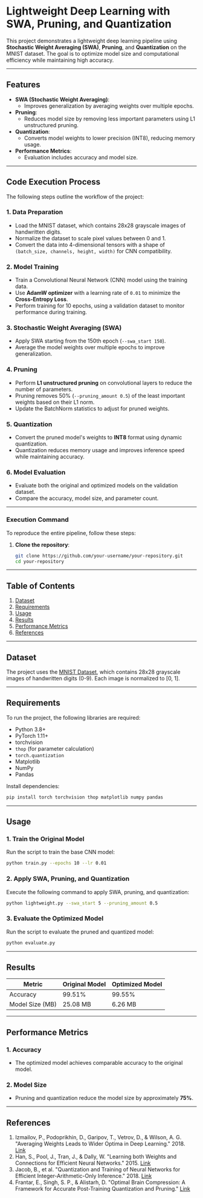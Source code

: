 
# **Lightweight Deep Learning with SWA, Pruning, and Quantization**

This project demonstrates a lightweight deep learning pipeline using **Stochastic Weight Averaging (SWA)**, **Pruning**, and **Quantization** on the MNIST dataset. The goal is to optimize model size and computational efficiency while maintaining high accuracy.

---

## **Features**
- **SWA (Stochastic Weight Averaging)**:
  - Improves generalization by averaging weights over multiple epochs.
- **Pruning**:
  - Reduces model size by removing less important parameters using L1 unstructured pruning.
- **Quantization**:
  - Converts model weights to lower precision (INT8), reducing memory usage.
- **Performance Metrics**:
  - Evaluation includes accuracy and model size.

---

## **Code Execution Process**

The following steps outline the workflow of the project:

### **1. Data Preparation**
- Load the MNIST dataset, which contains 28x28 grayscale images of handwritten digits.
- Normalize the dataset to scale pixel values between 0 and 1.
- Convert the data into 4-dimensional tensors with a shape of `(batch_size, channels, height, width)` for CNN compatibility.

### **2. Model Training**
- Train a Convolutional Neural Network (CNN) model using the training data.
- Use **AdamW optimizer** with a learning rate of `0.01` to minimize the **Cross-Entropy Loss**.
- Perform training for 10 epochs, using a validation dataset to monitor performance during training.

### **3. Stochastic Weight Averaging (SWA)**
- Apply SWA starting from the 150th epoch (`--swa_start 150`).
- Average the model weights over multiple epochs to improve generalization.

### **4. Pruning**
- Perform **L1 unstructured pruning** on convolutional layers to reduce the number of parameters.
- Pruning removes 50% (`--pruning_amount 0.5`) of the least important weights based on their L1 norm.
- Update the BatchNorm statistics to adjust for pruned weights.

### **5. Quantization**
- Convert the pruned model's weights to **INT8** format using dynamic quantization.
- Quantization reduces memory usage and improves inference speed while maintaining accuracy.

### **6. Model Evaluation**
- Evaluate both the original and optimized models on the validation dataset.
- Compare the accuracy, model size, and parameter count.

---

### **Execution Command**
To reproduce the entire pipeline, follow these steps:
1. **Clone the repository**:
   ```bash
   git clone https://github.com/your-username/your-repository.git
   cd your-repository
   
---

## **Table of Contents**
1. [Dataset](#dataset)
2. [Requirements](#requirements)
3. [Usage](#usage)
4. [Results](#results)
5. [Performance Metrics](#performance-metrics)
6. [References](#references)

---

## **Dataset**
The project uses the [MNIST Dataset](http://yann.lecun.com/exdb/mnist/), which contains 28x28 grayscale images of handwritten digits (0-9). Each image is normalized to [0, 1].

---

## **Requirements**
To run the project, the following libraries are required:

- Python 3.8+
- PyTorch 1.11+
- torchvision
- `thop` (for parameter calculation)
- `torch.quantization`
- Matplotlib
- NumPy
- Pandas

Install dependencies:
```bash
pip install torch torchvision thop matplotlib numpy pandas
```

---

## **Usage**

### 1. **Train the Original Model**
Run the script to train the base CNN model:
```bash
python train.py --epochs 10 --lr 0.01
```

### 2. **Apply SWA, Pruning, and Quantization**
Execute the following command to apply SWA, pruning, and quantization:
```bash
python lightweight.py --swa_start 5 --pruning_amount 0.5
```

### 3. **Evaluate the Optimized Model**
Run the script to evaluate the pruned and quantized model:
```bash
python evaluate.py
```

---

## **Results**

| **Metric**       | **Original Model** | **Optimized Model** |
|-------------------|--------------------|---------------------|
| Accuracy         | 99.51%             | 99.55%              |
| Model Size (MB)  | 25.08 MB          | 6.26 MB            |

---

## **Performance Metrics**

### 1. **Accuracy**
- The optimized model achieves comparable accuracy to the original model.

### 2. **Model Size**
- Pruning and quantization reduce the model size by approximately **75%**.

---

## **References**

1. Izmailov, P., Podoprikhin, D., Garipov, T., Vetrov, D., & Wilson, A. G. "Averaging Weights Leads to Wider Optima in Deep Learning." 2018. [Link](https://arxiv.org/abs/1803.05407)
2. Han, S., Pool, J., Tran, J., & Dally, W. "Learning both Weights and Connections for Efficient Neural Networks." 2015. [Link](https://arxiv.org/abs/1506.02626)
3. Jacob, B., et al. "Quantization and Training of Neural Networks for Efficient Integer-Arithmetic-Only Inference." 2018. [Link](https://arxiv.org/abs/1712.05877)
4. Frantar, E., Singh, S. P., & Alistarh, D. "Optimal Brain Compression: A Framework for Accurate Post-Training Quantization and Pruning." [Link](https://arxiv.org/abs/2210.03887)
